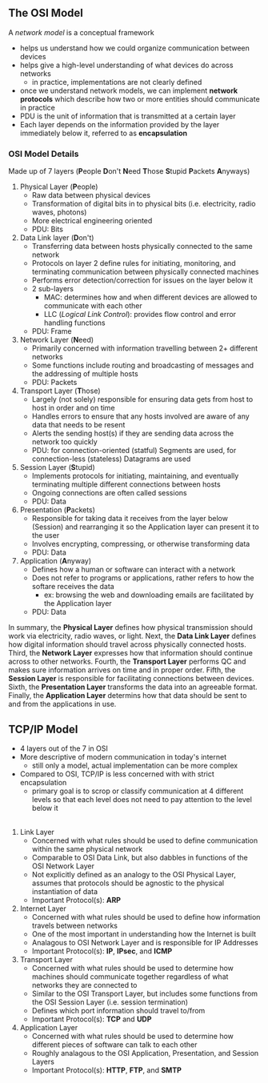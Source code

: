 ## The OSI Model
A _network model_ is a conceptual framework
- helps us understand how we could organize communication between devices
- helps give a high-level understanding of what devices do across networks
    - in practice, implementations are not clearly defined
- once we understand network models, we can implement **network protocols** which describe how two or more entities should communicate in practice
- PDU is the unit of information that is transmitted at a certain layer
- Each layer depends on the information provided by the layer immediately below it, referred to as **encapsulation**

### OSI Model Details
Made up of 7 layers (**P**eople **D**on't **N**eed **T**hose **S**tupid **P**ackets **A**nyways)
1. Physical Layer (**P**eople)
    - Raw data between physical devices
    - Transformation of digital bits in to physical bits (i.e. electricity, radio waves, photons)
    - More electrical engineering oriented
    - PDU: Bits
2. Data Link layer (**D**on't)
    - Transferring data between hosts physically connected to the same network
    - Protocols on layer 2 define rules for initiating, monitoring, and terminating communication between physically connected machines
    - Performs error detection/correction for issues on the layer below it
    - 2 sub-layers
        - MAC: determines how and when different devices are allowed to communicate with each other
        - LLC (_Logical Link Control_): provides flow control and error handling functions
    - PDU: Frame 
3. Network Layer (**N**eed)
    - Primarily concerned with information travelling between 2+ different networks
    - Some functions include routing and broadcasting of messages and the addressing of multiple hosts
    - PDU: Packets
4. Transport Layer (**T**hose)
    - Largely (not solely) responsible for ensuring data gets from host to host in order and on time
    - Handles errors to ensure that any hosts involved are aware of any data that needs to be resent
    - Alerts the sending host(s) if they are sending data across the network too quickly
    - PDU: for connection-oriented (statful) Segments are used, for connection-less (stateless) Datagrams are used
5. Session Layer (**S**tupid)
    - Implements protocols for initiating, maintaining, and eventually terminating multiple different connections between hosts
    - Ongoing connections are often called sessions
    - PDU: Data
6. Presentation (**P**ackets)
    - Responsible for taking data it receives from the layer below (Session) and rearranging it so the Application layer can present it to the user
    - Involves encrypting, compressing, or otherwise transforming data
    - PDU: Data
7. Application (**A**nyway)
    - Defines how a human or software can interact with a network
    - Does not refer to programs or applications, rather refers to how the softare receives the data
        - ex: browsing the web and downloading emails are facilitated by the Application layer
    - PDU: Data

In summary, the **Physical Layer** defines how physical transmission should work via electricity, radio waves, or light. Next, the **Data Link Layer** defines how digital information should travel across physically connected hosts. Third, the **Network Layer** expresses how that information should continue across to other networks. Fourth, the **Transport Layer** performs QC and makes sure information arrives on time and in proper order. Fifth, the **Session Layer** is responsible for facilitating connections between devices. Sixth, the **Presentation Layer** transforms the data into an agreeable format. Finally, the **Application Layer** determins how that data should be sent to and from the applications in use.

## TCP/IP Model
- 4 layers out of the 7 in OSI
- More descriptive of modern communication in today's internet
    - still only a model, actual implementation can be more complex
- Compared to OSI, TCP/IP is less concerned with with strict encapsulation
    - primary goal is to scrop or classify communication at 4 different levels so that each level does not need to pay attention to the level below it
<br/><br/>
1. Link Layer
    - Concerned with what rules should be used to define communication within the same physical network
    - Comparable to OSI Data Link, but also dabbles in functions of the OSI Network Layer
    - Not explicitly defined as an analogy to the OSI Physical Layer, assumes that protocols should be agnostic to the physical instantiation of data
    - Important Protocol(s): **ARP**
2. Internet Layer
    - Concerned with what rules should be used to define how information travels between networks
    - One of the most important in understanding how the Internet is built
    - Analagous to OSI Network Layer and is responsible for IP Addresses
    - Important Protocol(s): **IP**, **IPsec**, and **ICMP**
3. Transport Layer
    - Concerned with what rules should be used to determine how machines should communicate together regardless of what networks they are connected to
    - Similar to the OSI Transport Layer, but includes some functions from the OSI Session Layer (i.e. session termination)
    - Defines which port information should travel to/from
    - Important Protocol(s): **TCP** and **UDP**
4. Application Layer
    - Concerned with what rules should be used to determine how different pieces of software can talk to each other
    - Roughly analagous to the OSI Application, Presentation, and Session Layers
    - Important Protocol(s): **HTTP**, **FTP**, and **SMTP**